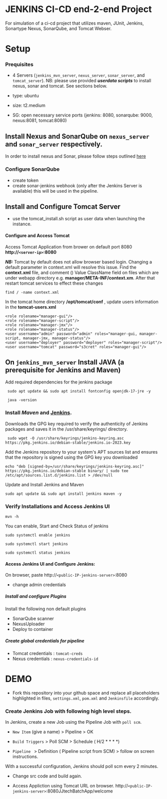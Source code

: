 # JENKINS CI-CD end-2-end Project
For simulation of a ci-cd project that utilizes maven, JUnit, Jenkins, Sonartype Nexus, SonarQube, and Tomcat Webser. 


# Setup
### Prequisites 
- 4 Servers (`jenkins_mvn_server`, `nexus_server`, `sonar_server`, and `tomcat_server`). 
NB: please use provided ***userdata scripts*** to install nexus, sonar and tomcat. See sections below. 

- type: ubuntu 
- size: t2.medium 
- SG: open necessary service ports (jenkins: 8080, sonarqube: 9000, nexus:8081, tomcat:8080)



## Install Nexus and SonarQube on `nexus_server` and `sonar_server` respectively. 
In order to install nexus and Sonar, please follow steps outlined [here](https://github.com/mecbob/maven-nexus-sonarQube-demo)
    

### Configure SonarQube

- create token
- create sonar-jenkins webhook (only after the Jenkins Server is available) this will be used in the pipeline. 


## Install and Configure Tomcat Server 

- use the tomcat_install.sh script as user data when launching the instance. 

#### Configure and Access Tomcat 

Access Tomcat Application from brower on default port 8080  **http://`<server-ip>`:8080**

***NB:*** 
Tomcat by default does not allow browser based login. Changing a default parameter in context.xml will resolve this issue. 
Find the **context.xml** file, and comment () Value ClassName field on files which are under webapp directory e.g. **manager/META-INF/context.xm**. 
After that restart tomcat services to effect these changes

    find / -name context.xml



In the tomcat home directory **/opt/tomcat/conf** , update users information in the **tomcat-users.xml**

    <role rolename="manager-gui"/>
	<role rolename="manager-script"/>
	<role rolename="manager-jmx"/>
	<role rolename="manager-status"/>
	<user username="admin" password="admin" roles="manager-gui, manager-script, manager-jmx, manager-status"/>
	<user username="deployer" password="deployer" roles="manager-script"/>
	<user username="tomcat" password="s3cret" roles="manager-gui"/>



## On `jenkins_mvn_server` Install JAVA (a prerequisite for Jenkins and Maven)
Add required dependencies for the jenkins package

     sudo apt update && sudo apt install fontconfig openjdk-17-jre -y

     java -version 

### Install ***Maven*** and  [Jenkins](https://www.jenkins.io/doc/book/installing/linux/#debianubuntu). 

Downloads the GPG key required to verify the authenticity of Jenkins packages and saves it in the /usr/share/keyrings/ directory.

     sudo wget -O /usr/share/keyrings/jenkins-keyring.asc https://pkg.jenkins.io/debian-stable/jenkins.io-2023.key

Add the Jenkins repository to your system's APT sources list and ensures that the repository is signed using the GPG key you downloaded

    echo "deb [signed-by=/usr/share/keyrings/jenkins-keyring.asc]"  https://pkg.jenkins.io/debian-stable binary/ | sudo tee /etc/apt/sources.list.d/jenkins.list > /dev/null


Update and Install Jenkins and Maven

    sudo apt update && sudo apt install jenkins maven -y


### Verify Installations and  Access Jenkins UI

    mvn -h 

You can enable, Start and Check Status of jenkins 

    sudo systemctl enable jenkins

    sudo systemctl start jenkins

    sudo systemctl status jenkins

#### Access Jenkins UI and Configure Jenkins:
On browser, paste http://`<public-IP-jenkins-server>`:8080

- change admin credentials

##### Install and configure Plugins
Install the following  non default plugins
- SonarQube scanner
- NexusUploader
- Deploy to container

##### Create global credentials for pipeline
- Tomcat credentials : `tomcat-creds`
- Nexus credentials  : `nexus-credentials-id`



# DEMO

- Fork this repository into your github space and replace all placeholders highlighted in files, `settings.xml`, `pom.xml` and `Jenkinsfile` accordingly. 

### Create Jenkins Job with following high level steps. 
In Jenkins, create a new Job using the Pipeline Job with `poll scm`. 

- `New Item` (give a name) > Pipeline > OK

- `Build Triggers` > Poll SCM > Schedule ( H/2 * * * *)

- `Pipeline ` > Definition ( Pipeline script from SCM) >  follow on screen instructions. 

With a successful configuration,  Jenkins should poll scm every 2 minutes. 


-  Change src code and build again. 

- Access Appliction using Tomcat URL on browser. http://`<public-IP-jenkins-server>`:8080JJtechBatchApp/welcome



